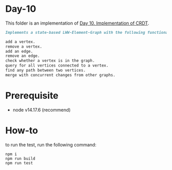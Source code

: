 # Day-10

This folder is an implementation of [Day 10. Implementation of CRDT](https://github.com/dextermallo/SWE-Question-Daily/issues/10).

```markdown
Implements a state-based LWW-Element-Graph with the following functionalities:

add a vertex.
remove a vertex.
add an edge.
remove an edge.
check whether a vertex is in the graph.
query for all vertices connected to a vertex.
find any path between two vertices.
merge with concurrent changes from other graphs.
```

# Prerequisite

- node v14.17.6 (recommend)

# How-to

to run the test, run the following command:

```shell
npm i
npm run build
npm run test
```